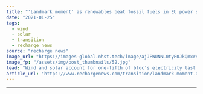 ```yaml
---
title: "'Landmark moment' as renewables beat fossil fuels in EU power share for first time in 2020 -  report"
date: "2021-01-25"
tags: 
  - wind
  - solar
  - transition
  - recharge news
source: "recharge news"
image_url: "https://images-global.nhst.tech/image/ajJPWUNNL0tyR0JkQmxrVW8zSlJxbGtzLzNRS3I5WmpEZUdBY3Z4bGZGVT0=/nhst/binary/5ffd52781c55a01b7c6a76ac08c2d0c3"
image_fp: "/assets/img/post_thumbnails/52.jpg"
lead: "Wind and solar account for one-fifth of bloc's electricity last year as coal slumps, say think-tanks"
article_url: "https://www.rechargenews.com/transition/landmark-moment-as-renewables-beat-fossil-fuels-in-eu-power-share-for-first-time-in-2020-report/2-1-950421"
---
```


---
